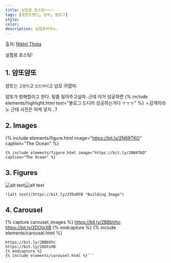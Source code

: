 ```yaml
---
title: 실험용 포스팅~~~~
tags: [프론트엔드, 공부, 블로그]
style: 
color: 
description: 실험용이라노.
---
```


출처: [Nikhil Thota](https://medium.com/@nikhilthota/digital-minimalism-ac083064b4e4)

실험용 포스팅!

## 1. 얌또얌또

얌또는 `고양이`고 `오드아이`고 넘모 귀엽따.

얌또가 방해할라고 한다. 털좀 밀어주고싶따. 근데 이거 성공하면 {% include elements/highlight.html text="블로그 드디어 성공하는거다 ㅜㅜㅜ" %} ㅅ감격이라노 근데 사진은 어케 넣지...?


## 2. Images

{% include elements/figure.html image="https://bit.ly/2N69TKO" caption="The Ocean" %}

```{% include elements/figure.html image="https://bit.ly/2N69TKO" caption="The Ocean" %}```

## 3. Figures

![alt text](https://bit.ly/2TOsM7B "Building Image")![alt text](https://bit.ly/2TOsM7B "Building Image")

```![alt text](https://bit.ly/2TOsM7B "Building Image")```

## 4. Carousel

{% capture carousel_images %}
https://bit.ly/2BBbVhc
https://bit.ly/2DOtxXB
{% endcapture %}
{% include elements/carousel.html %}

```{% capture carousel_images %}
https://bit.ly/2BBbVhc
https://bit.ly/2DOtxXB
{% endcapture %}
{% include elements/carousel.html %}```